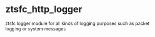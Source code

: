 # ztsfc_http_logger
ztsfc logger module for all kinds of logging purposes such as packet logging or system messages
